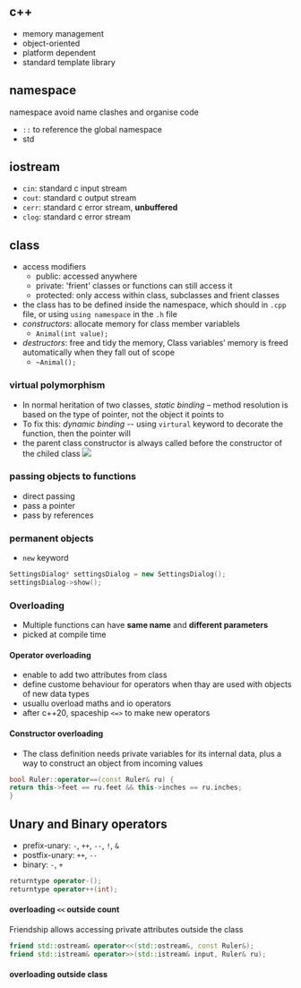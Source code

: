 ## c++
- memory management
- object-oriented
- platform dependent
- standard template library

## namespace
namespace avoid name clashes and organise code
- `::` to reference the global namespace
- std

## iostream
- `cin`: standard c input stream
- `cout`: standard c output stream
- `cerr`: standard c error stream, **unbuffered**
- `clog`: standard c error stream

## class
- access modifiers
	- public: accessed anywhere
	- private: 'frient' classes or functions can still access it
	- protected: only access within class, subclasses and frient classes
- the class has to be defined inside the namespace, which should in `.cpp` file, or using `using namespace` in the `.h` file
- *constructors*: allocate memory for class member variablels
	- `Animal(int value);`
- *destructors*: free and tidy the memory, Class variables’ memory is freed automatically when they fall out of scope
	- `~Animal();`

### virtual polymorphism
- In normal heritation of two classes, *static binding* – method resolution is based on the type of pointer, not the object it points to
- To fix this: *dynamic binding* -- using `virtural` keyword to decorate the function, then the pointer will 
- the parent class constructor is always called before the constructor of the chiled class
![](/img/Pasted%20image%2020240315163805.png)

### passing objects to functions
- direct passing
- pass a pointer
- pass by references

### permanent objects
- `new` keyword
```cpp
SettingsDialog* settingsDialog = new SettingsDialog();
settingsDialog->show();
```

### Overloading
- Multiple functions can have **same name** and **different parameters**
- picked at compile time

#### Operator overloading
- enable to add two attributes from class
- define custome behaviour for operators when thay are used with objects of new data types
- usuallu overload maths and io operators
- after c++20, spaceship `<=>` to make new operators

#### Constructor overloading
- The class definition needs private variables for its internal data, plus a way to construct an object from incoming values
```cpp
bool Ruler::operator==(const Ruler& ru) {  
return this->feet == ru.feet && this->inches == ru.inches;  
}
```

## Unary and Binary operators
- prefix-unary: `-`, `++`, `--`, `!`, `&`
- postfix-unary: `++`, `--`
- binary: `-`, `+`
```cpp
returntype operator-();
returntype operator++(int);
```

#### overloading `<<` outside count
Friendship allows accessing private attributes outside the class
```cpp
friend std::ostream& operator<<(std::ostream&, const Ruler&);
friend std::istream& operator>>(std::istream& input, Ruler& ru);
```

#### overloading outside class
